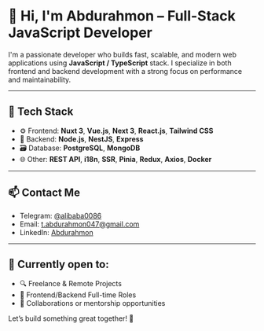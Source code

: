 # 👋 Hi, I'm Abdurahmon – Full-Stack JavaScript Developer

I'm a passionate developer who builds fast, scalable, and modern web applications using **JavaScript / TypeScript** stack. I specialize in both frontend and backend development with a strong focus on performance and maintainability.

---

## 🚀 Tech Stack

- ⚙️ Frontend: **Nuxt 3**, **Vue.js**, **Next 3**, **React.js**, **Tailwind CSS**
- 🔧 Backend: **Node.js**, **NestJS**, **Express**
- 🗃️ Database: **PostgreSQL**, **MongoDB**
- 🌐 Other: **REST API**, **i18n**, **SSR**, **Pinia**, **Redux**, **Axios**, **Docker**

---

## 📫 Contact Me

- Telegram: [@alibaba0086](https://t.me/alibaba0086)
- Email: t.abdurahmon047@gmail.com
- LinkedIn: [Abdurahmon](https://www.linkedin.com/in/abdurahmon-turdaliyev-15639428b/)

---

## 📌 Currently open to:
- 🔍 Freelance & Remote Projects
- 🧩 Frontend/Backend Full-time Roles
- 🤝 Collaborations or mentorship opportunities

Let’s build something great together! 🚀
